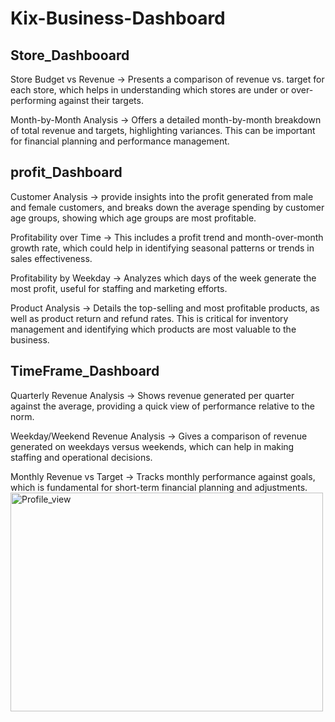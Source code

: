 # Kix-Business-Dashboard

## Store_Dashbooard
Store Budget vs Revenue -> Presents a comparison of revenue vs. target for each store, which helps in understanding which stores are under or over-performing against their targets.

Month-by-Month Analysis -> Offers a detailed month-by-month breakdown of total revenue and targets, highlighting variances. This can be important for financial planning and performance management.

## profit_Dashboard
Customer Analysis -> provide insights into the profit generated from male and female customers, and breaks down the average spending by customer age groups, showing which age groups are most profitable.

Profitability over Time -> This includes a profit trend and month-over-month growth rate, which could help in identifying seasonal patterns or trends in sales effectiveness.

Profitability by Weekday -> Analyzes which days of the week generate the most profit, useful for staffing and marketing efforts.

Product Analysis -> Details the top-selling and most profitable products, as well as product return and refund rates. This is critical for inventory management and identifying which products are most valuable to the business.

## TimeFrame_Dashboard
Quarterly Revenue Analysis -> Shows revenue generated per quarter against the average, providing a quick view of performance relative to the norm.

Weekday/Weekend Revenue Analysis -> Gives a comparison of revenue generated on weekdays versus weekends, which can help in making staffing and operational decisions.

Monthly Revenue vs Target -> Tracks monthly performance against goals, which is fundamental for short-term financial planning and adjustments.
<img width="500" height="350" alt="Profile_view"  src="Profile_view" />
